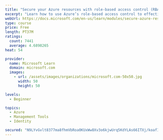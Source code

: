 ```yaml
---
title: "Secure your Azure resources with role-based access control (RBAC)"
excerpt: "Learn how to use Azure’s role-based access control to effectively manage your team’s access to Azure resources."
webUrl: https://docs.microsoft.com/en-us/learn/modules/secure-azure-resources-with-rbac/
type: course
price: Free
length: PT37M
ratings:
  count: 7441
  average: 4.6898265
heat: 54

provider:
  name: Microsoft Learn
  domain: microsoft.com
  images:
    - url: /assets/images/organizations/microsoft.com-50x50.jpg
      width: 50
      height: 50

levels:
  - Beginner

topics:
  - Azure
  - Management Tools
  - Identity

secured: "N9LYvGvlt8377ma8fhmVbRoa0KUxWw8Xv3o6kjwUrq5KdYLAs66ITXj/koafIOJpn6lAxz2I4ZNtWuwgwZFWma1+TI/j8mC/KAghIYKIgmVWSa5RAeiXWW8ptWk3e0kDsHZMgtIHYpkIyjGIYWCucbxdoVj2fUdor7dPRFNRxtGVRMXxBREltUNCKY4twfel0Q1cdatFFnk+Jd2wVH2hdr3pt9s9jhFVykZq2VqGxJdHbNplL81mX1w5z8Vy7pJz7ShoJb7uHDl7hLa6GAPTnzaQtCpawjQ/Cko2g1Zss6X0c8H0OeHVBdXy4bap2PVq+Mu4bC8uKvjme6NWFY+JhLB2HAZDBgK4oZaYv9Cripu/1Kcv/HnVMbhaT6i8w2O45NxtWKhxzUwIB0MgcCOa0/ngbIf1i+MtnmQotZVYRS4=;Eh00S1YDLI96ZtGxSYIlGQ=="
---
```


